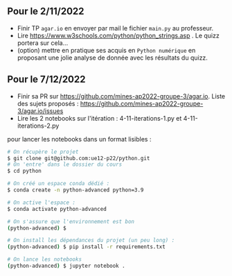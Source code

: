 ## Pour le 2/11/2022

* Finir TP `agar.io` en envoyer par mail le fichier `main.py` au professeur.
* Lire https://www.w3schools.com/python/python_strings.asp . Le quizz portera sur cela...
* (option) mettre en pratique ses acquis en `Python numérique` en proposant une jolie analyse de donnée avec les résultats du quizz.

## Pour le 7/12/2022

* Finir sa PR sur https://github.com/mines-ap2022-groupe-3/agar.io. Liste des sujets proposés : https://github.com/mines-ap2022-groupe-3/agar.io/issues
* Lire les 2 notebooks sur l'itération : 4-11-iterations-1.py  et 4-11-iterations-2.py

pour lancer les notebooks dans un format lisibles :

```zsh
# On récupère le projet
$ git clone git@github.com:ue12-p22/python.git
# On 'entre' dans le dossier du cours
$ cd python

# On créé un espace conda dédié :
$ conda create -n python-advanced python=3.9

# On active l'espace :
$ conda activate python-advanced

# On s'assure que l'environnement est bon
(python-advanced) $ 

# On install les dépendances du projet (un peu long) :
(python-advanced) $ pip install -r requirements.txt

# On lance les notebooks
(python-advanced) $ jupyter notebook .
```

